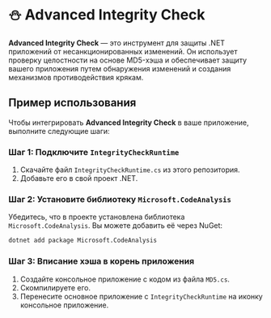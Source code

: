 # ⛄️ Advanced Integrity Check

**Advanced Integrity Check** — это инструмент для защиты .NET приложений от несанкционированных изменений. Он использует проверку целостности на основе MD5-хэша и обеспечивает защиту вашего приложения путем обнаружения изменений и создания механизмов противодействия крякам.

## Пример использования

Чтобы интегрировать **Advanced Integrity Check** в ваше приложение, выполните следующие шаги:

### Шаг 1: Подключите `IntegrityCheckRuntime`

1. Скачайте файл `IntegrityCheckRuntime.cs` из этого репозитория.
2. Добавьте его в свой проект .NET.

### Шаг 2: Установите библиотеку `Microsoft.CodeAnalysis`

Убедитесь, что в проекте установлена библиотека `Microsoft.CodeAnalysis`. Вы можете добавить её через NuGet:

```bash
dotnet add package Microsoft.CodeAnalysis
```
### Шаг 3: Вписание хэша в корень приложения

1. Создайте консольное приложение с кодом из файла `MD5.cs`.
2. Скомпилируете его.
3. Перенесите основное приложение с `IntegrityCheckRuntime` на иконку консольное приложение.


